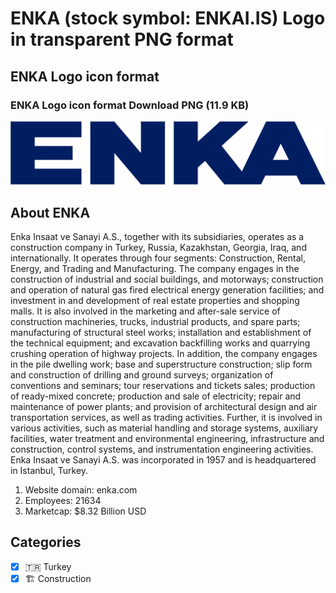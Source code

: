 # ENKA (stock symbol: ENKAI.IS) Logo in transparent PNG format

## ENKA Logo icon format

### ENKA Logo icon format Download PNG (11.9 KB)

![ENKA Logo icon format Download PNG (11.9 KB)](/img/orig/ENKAI.IS-a6896744.png)

## About ENKA

Enka Insaat ve Sanayi A.S., together with its subsidiaries, operates as a construction company in Turkey, Russia, Kazakhstan, Georgia, Iraq, and internationally. It operates through four segments: Construction, Rental, Energy, and Trading and Manufacturing. The company engages in the construction of industrial and social buildings, and motorways; construction and operation of natural gas fired electrical energy generation facilities; and investment in and development of real estate properties and shopping malls. It is also involved in the marketing and after-sale service of construction machineries, trucks, industrial products, and spare parts; manufacturing of structural steel works; installation and establishment of the technical equipment; and excavation backfilling works and quarrying crushing operation of highway projects. In addition, the company engages in the pile dwelling work; base and superstructure construction; slip form and construction of drilling and ground surveys; organization of conventions and seminars; tour reservations and tickets sales; production of ready-mixed concrete; production and sale of electricity; repair and maintenance of power plants; and provision of architectural design and air transportation services, as well as trading activities. Further, it is involved in various activities, such as material handling and storage systems, auxiliary facilities, water treatment and environmental engineering, infrastructure and construction, control systems, and instrumentation engineering activities. Enka Insaat ve Sanayi A.S. was incorporated in 1957 and is headquartered in Istanbul, Turkey.

1. Website domain: enka.com
2. Employees: 21634
3. Marketcap: $8.32 Billion USD


## Categories
- [x] 🇹🇷 Turkey
- [x] 🏗 Construction
